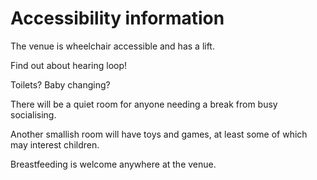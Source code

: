 # Accessibility information

The venue is wheelchair accessible and has a lift.

Find out about hearing loop!

Toilets? Baby changing?

There will be a quiet room for anyone needing a break from busy socialising.

Another smallish room will have toys and games, at least some of which may interest children.

Breastfeeding is welcome anywhere at the venue.